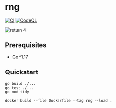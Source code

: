 # rng

[![CI](https://github.com/acchiao/rng/actions/workflows/ci.yml/badge.svg)](https://github.com/acchiao/rng/actions/workflows/ci.yml)
[![CodeQL](https://github.com/acchiao/rng/actions/workflows/codeql.yml/badge.svg)](https://github.com/acchiao/rng/actions/workflows/codeql.yml)

![return 4](https://www.explainxkcd.com/wiki/images/f/fe/random_number.png)

## Prerequisites

- [Go] ^1.17

[go]: https://go.dev/

## Quickstart

```shell
go build ./...
go test ./...
go mod tidy

docker build --file Dockerfile --tag rng --load .
```

